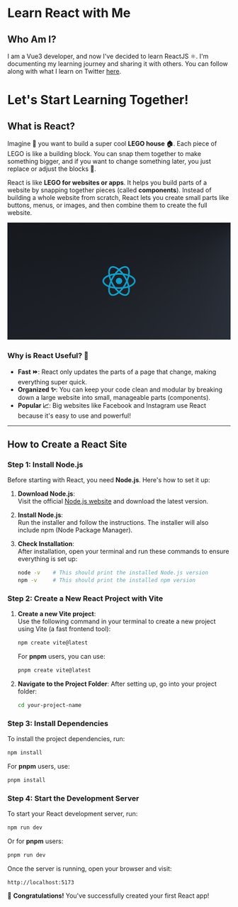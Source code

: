 
# Learn React with Me

## Who Am I?
I am a Vue3 developer, and now I've decided to learn ReactJS ⚛️. I'm documenting my learning journey and sharing it with others. You can follow along with what I learn on Twitter [here](https://x.com/dip_mondal3).


# Let's Start Learning Together!

## What is React?

Imagine 💭 you want to build a super cool **LEGO house 🏠**. Each piece of LEGO is like a building block. You can snap them together to make something bigger, and if you want to change something later, you just replace or adjust the blocks 🔁.

React is like **LEGO for websites or apps**. It helps you build parts of a website by snapping together pieces (called **components**). Instead of building a whole website from scratch, React lets you create small parts like buttons, menus, or images, and then combine them to create the full website.


![React Lego Analogy Image](./Assets/react.png) <!-- Add a suitable image here -->



### Why is React Useful? 🤔

- **Fast ⏩**: React only updates the parts of a page that change, making everything super quick.
- **Organized ✨**: You can keep your code clean and modular by breaking down a large website into small, manageable parts (components).
- **Popular 📈**: Big websites like Facebook and Instagram use React because it's easy to use and powerful!

---

## How to Create a React Site

### Step 1: Install Node.js

Before starting with React, you need **Node.js**. Here's how to set it up:

1. **Download Node.js**:  
   Visit the official [Node.js website](https://nodejs.org/) and download the latest version.
   
2. **Install Node.js**:  
   Run the installer and follow the instructions. The installer will also include npm (Node Package Manager).

3. **Check Installation**:  
   After installation, open your terminal and run these commands to ensure everything is set up:

   ```bash
   node -v    # This should print the installed Node.js version
   npm -v     # This should print the installed npm version
   ```

### Step 2: Create a New React Project with Vite

1. **Create a new Vite project**:  
   Use the following command in your terminal to create a new project using Vite (a fast frontend tool):
   
   ```bash
   npm create vite@latest
   ```

   For **pnpm** users, you can use:

   ```bash
   pnpm create vite@latest
   ```

2. **Navigate to the Project Folder**:
   After setting up, go into your project folder:

   ```bash
   cd your-project-name
   ```

### Step 3: Install Dependencies

To install the project dependencies, run:

```bash
npm install
```

For **pnpm** users, use:

```bash
pnpm install
```

### Step 4: Start the Development Server

To start your React development server, run:

```bash
npm run dev
```

Or for **pnpm** users:

```bash
pnpm run dev
```

Once the server is running, open your browser and visit:

```
http://localhost:5173
```

🎉 **Congratulations!** You've successfully created your first React app!

